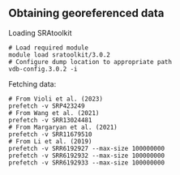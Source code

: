 ## Obtaining georeferenced data
Loading SRAtoolkit
```
# Load required module
module load sratoolkit/3.0.2
# Configure dump location to appropriate path
vdb-config.3.0.2 -i
```

Fetching data:
```
# From Violi et al. (2023)
prefetch -v SRP423249
# From Wang et al. (2021)
prefetch -v SRR13024481
# From Margaryan et al. (2021)
prefetch -v SRR11679510
# From Li et al. (2019)
prefetch -v SRR6192927 --max-size 100000000
prefetch -v SRR6192932 --max-size 100000000
prefetch -v SRR6192933 --max-size 100000000


```
